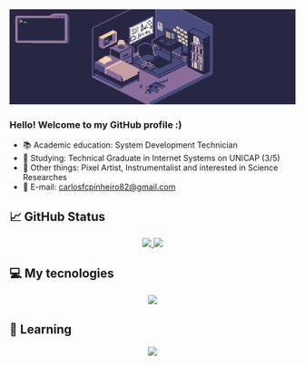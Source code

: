 <div>
  <img src="githubpage.gif">
<div>

### Hello! Welcome to my GitHub profile :)

- 📚 Academic education: System Development Technician
- 📝 Studying: Technical Graduate in Internet Systems on UNICAP (3/5)
- 🎲 Other things: Pixel Artist, Instrumentalist and interested in Science Researches
- 📧 E-mail: carlosfcpinheiro82@gmail.com

## 📈 GitHub Status
<div align="center" style="display: flex; justify-content: center; align-items: center; flex-wrap: wrap;">
  <a href="https://github.com/carlosFcPinheiro">
    <img height="180em" src="https://github-readme-stats.vercel.app/api?username=CarlosfcPinheiro&show_icons=false&theme=tokyonight&include_all_commits=true&count_private=true"/>
    <img height="180em" src="https://github-readme-stats.vercel.app/api/top-langs/?username=CarlosfcPinheiro&layout=compact&langs_count=7&theme=tokyonight"/>
  </a>
</div>

## 💻 My tecnologies
  
<div style="display: inline_block">
  <p align="center">
   <a href="https://skillicons.dev">
     <img src="https://skillicons.dev/icons?i=java,javascript,nodejs,mongodb,mysql,postgres,docker,linux,arch,python" />
   </a>
  </p>
          
</div>

## 📖 Learning
<div style="display: inline_block">
   <p align="center">
    <a href="https://skillicons.dev">
      <img src="https://skillicons.dev/icons?i=spring,c,redis,azure,tailwindcss,react,typescript" />
   </a>
</div>
